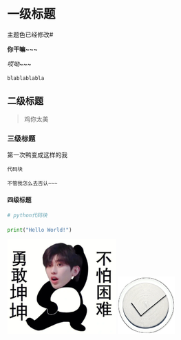 # 一级标题


主题色已经修改#


**你干嘛~~~**

*哎呦~~~*

`blablablabla`

## 二级标题
> 鸡你太美

### 三级标题
第一次鸭变成这样的我

```
代码块

不管我怎么去否认~~~
```

#### 四级标题
```python
# python代码块

print("Hello World!")

```


<img src="_media/brave_kun.png" style="zoom:33%;" />
<img src="_media/seahipage-logo.svg" style="zoom:13%;" />


